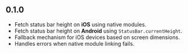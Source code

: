 ## 0.1.0

- Fetch status bar height on **iOS** using native modules.
- Fetch status bar height on **Android** using `StatusBar.currentHeight`.
- Fallback mechanism for iOS devices based on screen dimensions.
- Handles errors when native module linking fails.
